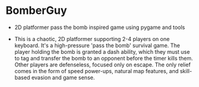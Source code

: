 # BomberGuy
- 2D platformer pass the bomb inspired game using pygame and tools


- This is a chaotic, 2D platformer supporting 2-4 players on one keyboard. It's a high-pressure 'pass the bomb' survival game. The player holding the bomb is granted a dash ability, which they must use to tag and transfer the bomb to an opponent before the timer kills them. Other players are defenseless, focused only on escape. The only relief comes in the form of speed power-ups, natural map features, and skill-based evasion and game sense.
